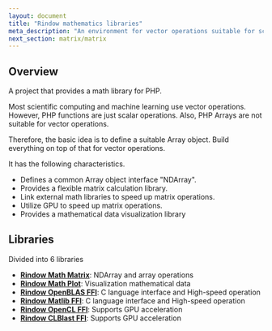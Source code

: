 ```yaml
---
layout: document
title: "Rindow mathematics libraries"
meta_description: "An environment for vector operations suitable for scientific calculation and machine learning is provided on PHP. It also provides a C library that is optimal for vector operations."
next_section: matrix/matrix
---
```


Overview
--------
A project that provides a math library for PHP.

Most scientific computing and machine learning use vector operations.
However, PHP functions are just scalar operations.
Also, PHP Arrays are not suitable for vector operations.

Therefore, the basic idea is to define a suitable Array object.
Build everything on top of that for vector operations.

It has the following characteristics.

- Defines a common Array object interface "NDArray".
- Provides a flexible matrix calculation library.
- Link external math libraries to speed up matrix operations.
- Utilize GPU to speed up matrix operations.
- Provides a mathematical data visualization library

Libraries
---------
Divided into 6 libraries

- [**Rindow Math Matrix**](matrix/matrix.html): NDArray and array operations
- [**Rindow Math Plot**](plot/overviewplot.html): Visualization mathematical data
- [**Rindow OpenBLAS FFI**](openblas/overviewopenblas.html): C language interface and High-speed operation
- [**Rindow Matlib FFI**](openblas/overviewopenblas.html): C language interface and High-speed operation
- [**Rindow OpenCL FFI**](acceleration/opencl.html#rindow-opencl-ffi): Supports GPU acceleration
- [**Rindow CLBlast FFI**](acceleration/opencl.html#rindow-clblast-ffi): Supports GPU acceleration
